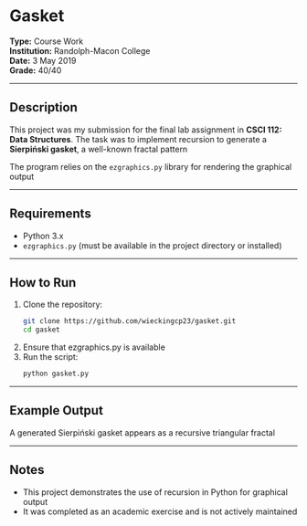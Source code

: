 # Gasket

**Type:** Course Work  
**Institution:** Randolph-Macon College  
**Date:** 3 May 2019  
**Grade:** 40/40  

---

## Description
This project was my submission for the final lab assignment in **CSCI 112: Data Structures**. The task was to implement recursion to generate a **Sierpiński gasket**, a well-known fractal pattern  

The program relies on the `ezgraphics.py` library for rendering the graphical output

---

## Requirements
- Python 3.x  
- `ezgraphics.py` (must be available in the project directory or installed)

---

## How to Run
1. Clone the repository:
   ```bash
   git clone https://github.com/wieckingcp23/gasket.git
   cd gasket
   ```
2. Ensure that ezgraphics.py is available
3. Run the script:
   ```bash
   python gasket.py
   ```
---
## Example Output
A generated Sierpiński gasket appears as a recursive triangular fractal

---
## Notes
- This project demonstrates the use of recursion in Python for graphical output
- It was completed as an academic exercise and is not actively maintained
